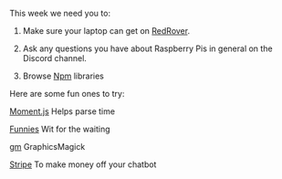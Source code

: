 This week we need you to:

1) Make sure your laptop can get on [RedRover](https://it.cornell.edu/topic/redrover-wi-fi).

2) Ask any questions you have about Raspberry Pis in general on the Discord channel.

3) Browse [Npm](https://www.npmjs.com) libraries 

Here are some fun ones to try:

[Moment.js](http://momentjs.com) Helps parse time

[Funnies](https://1egoman.github.io/funnies/) Wit for the waiting

[gm](http://www.graphicsmagick.org) GraphicsMagick

[Stripe](https://www.npmjs.com/package/stripe) To make money off your chatbot